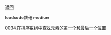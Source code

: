 [返回](doc/leedcode题解/README.md)

leedcode数组 medium

[0034.在排序数组中查找元素的第一个和最后一个位置](doc/leedcode题解/数组/medium/0034.在排序数组中查找元素的第一个和最后一个位置.md#0034.在排序数组中查找元素的第一个和最后一个位置)



